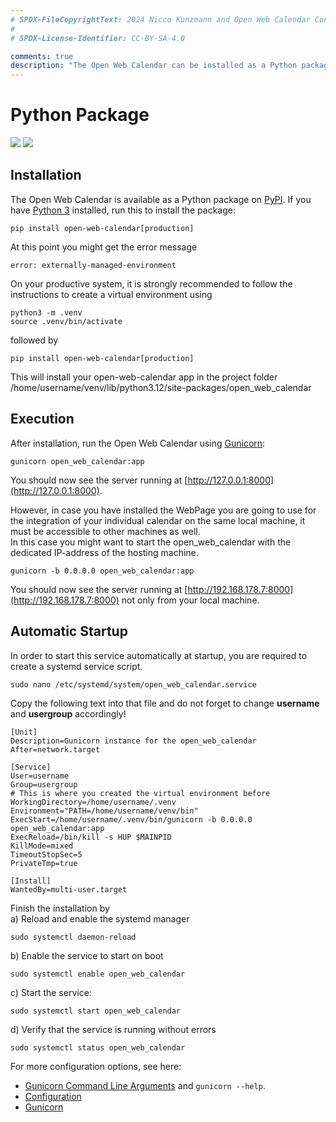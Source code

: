 ```yaml
---
# SPDX-FileCopyrightText: 2024 Nicco Kunzmann and Open Web Calendar Contributors <https://open-web-calendar.quelltext.eu/>
#
# SPDX-License-Identifier: CC-BY-SA-4.0

comments: true
description: "The Open Web Calendar can be installed as a Python package from PyPI."
---
```

# Python Package

![](https://img.shields.io/pypi/v/open-web-calendar.svg) ![](https://img.shields.io/pypi/pyversions/open-web-calendar.svg)

## Installation

The Open Web Calendar is available as a Python package on [PyPI]({{link.pypi}}).
If you have [Python 3](https://www.python.org/) installed, run this to install the package:

```shell
pip install open-web-calendar[production]
```

At this point you might get the error message

```shell
error: externally-managed-environment
```

On your productive system, it is strongly recommended to follow the instructions to create a virtual environment using 

```shell
python3 -m .venv
source .venv/bin/activate
```

followed by

```shell
pip install open-web-calendar[production]
```

This will install your open-web-calendar app in the project folder  
/home/username/venv/lib/python3.12/site-packages/open_web_calendar

## Execution
After installation, run the Open Web Calendar using [Gunicorn]:

```shell
gunicorn open_web_calendar:app
```

You should now see the server running at [http://127.0.0.1:8000](http://127.0.0.1:8000).

However, in case you have installed the WebPage you are going to use for the integration of your individual calendar on the same local machine, it must be accessible to other machines as well.  
In this case you might want to start the open_web_calendar with the dedicated IP-address of the hosting machine.

```shell
gunicorn -b 0.0.0.0 open_web_calendar:app
```

You should now see the server running at [http://192.168.178.7:8000](http://192.168.178.7:8000) not only from your local machine.

## Automatic Startup

In order to start this service automatically at startup, you are required to create a systemd service script.

```shell
sudo nano /etc/systemd/system/open_web_calendar.service
```

Copy the following text into that file and do not forget to change **username** and **usergroup** accordingly!

```shell
[Unit]
Description=Gunicorn instance for the open_web_calendar
After=network.target

[Service]
User=username
Group=usergroup
# This is where you created the virtual environment before
WorkingDirectory=/home/username/.venv
Environment="PATH=/home/username/venv/bin"
ExecStart=/home/username/.venv/bin/gunicorn -b 0.0.0.0 open_web_calendar:app
ExecReload=/bin/kill -s HUP $MAINPID
KillMode=mixed
TimeoutStopSec=5
PrivateTmp=true

[Install]
WantedBy=multi-user.target
```

Finish the installation by  
a) Reload and enable the systemd manager

```shell
sudo systemctl daemon-reload
```

b) Enable the service to start on boot

```shell
sudo systemctl enable open_web_calendar
```

c) Start the service:

```shell
sudo systemctl start open_web_calendar
```

d) Verify that the service is running without errors

```shell
sudo systemctl status open_web_calendar
```

For more configuration options, see here:

- [Gunicorn Command Line Arguments](https://docs.gunicorn.org/en/stable/run.html#commonly-used-arguments) and `gunicorn --help`.
- [Configuration](../configure)
- [Gunicorn]

[Gunicorn]: https://docs.gunicorn.org/
